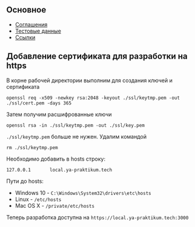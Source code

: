 ## Основное
- [Соглашения](./Agreement.md)  
- [Тестовые данные](./docs/UserData.md)
- [Ссылки](./docs/Links.md)

## Добавление сертификата для разработки на https
В корне рабочей директории выполним для создания ключей и сертификата
```
openssl req -x509 -newkey rsa:2048 -keyout ./ssl/keytmp.pem -out ./ssl/cert.pem -days 365
```
Затем получим расшифрованные ключи 
```
openssl rsa -in ./ssl/keytmp.pem -out ./ssl/key.pem
```
`./ssl/keytmp.pem` больше не нужен. Удалим командой
```
rm ./ssl/keytmp.pem
```
Необходимо добавить в hosts строку:
```
127.0.0.1       local.ya-praktikum.tech
```
Пути до hosts:
 - Windows 10 - `C:\Windows\System32\drivers\etc\hosts`
 - Linux - `/etc/hosts`
 - Mac OS X - `/private/etc/hosts`

Теперь разработка доступна на `https://local.ya-praktikum.tech:3000`
